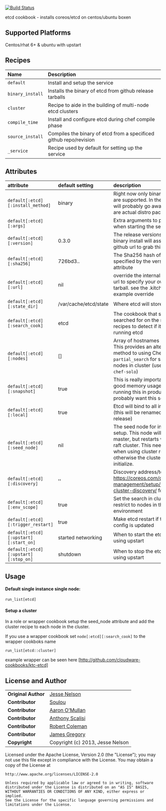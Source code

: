 [![Build Status](https://travis-ci.org/spheromak/etcd-cookbook.png)](https://travis-ci.org/spheromak/etcd-cookbook)

etcd cookbook - installs coreos/etcd on centos/ubuntu boxen

## Supported Platforms
Centos/rhat 6+ & ubuntu with upstart

## Recipes
| Name | Description |
|:-----|:------------|
| `default` | Install and setup the service
| `binary_install` | Installs the binary of etcd from github release tarballs
| `cluster` | Recipe to aide in the building of multi-node etcd clusters
| `compile_time` | Install and configure etcd during chef compile phase
| `source_install` | Compiles the binary of etcd from a specificed github repo/revision
| `_service` | Recipe used by default for setting up the service

## Attributes

| attribute | default setting | description |
|:---------------------------------|:---------------|:-----------------------------------------|
|`default[:etcd][:install_method]`| binary | Right now only binary and source are supported. In the future this will probably go away as there are actual distro packages |
|`default[:etcd][:args]`| | Extra arguments to pass to etcd when starting the service. |
|`default[:etcd][:version]` | 0.3.0 | The release versions to install. binary install will assemble a github url to grab this version |
|`default[:etcd][:sha256]` | 726bd3.. | The Sha256 hash of the tarball specified by the version or URL attribute|
|`default[:etcd][:url]` | nil |override the internal generated url to specify your own binary tarball. see the .kitchen.yml for example override |
|`default[:etcd][:state_dir]` | /var/cache/etcd/state | Where etcd will store its state |
|`default[:etcd][:search_cook]`| etcd | The cookbook that should be searched for on the nodes recipes to detect if it is also running etcd |
|`default[:etcd][:nodes]`| [] | Array of hostnames in cluster. This provides an alternative method to using Chef's `partial_search` for specifying nodes in cluster (useful if using `chef-solo`)  |
|`default[:etcd][:snapshot]`| true | This is really important to get good memory usage. If you're running this in product, you probably want this set to `true` |
|`default[:etcd][:local]`| true | Etcd will bind to all interfaces (this will be renamed in a future release) |
|`default[:etcd][:seed_node]` | nil | The seed node for initial cluster setup. This node will start as the master, but restarts will rejoin the raft cluster. This needs to be set when using cluster recipe otherwise the cluster will not initialize.|
|`default[:etcd][:discovery]` | '' | Discovery address/token see: https://coreos.com/docs/cluster-management/setup/etcd-cluster-discovery/ for more info
|`default[:etcd][:env_scope]` | true | Set the search in cluster recipe to restrict to nodes in the same environment
|`default[:etcd][:trigger_restart]` | true | Make etcd restart if the init config is updated
|`default[:etcd][:upstart][:start_on]` | started networking | When to start the etcd service using upstart
|`default[:etcd][:upstart][:stop_on]` | shutdown | When to stop the etcd service using upstart

## Usage


#### Default single instance single node:
````
run_list[etcd]
````

#### Setup a cluster
In a role or wrapper cookbook setup the seed_node attribute and add the cluster recipe to each node in the cluster.

If you use a wrapper cookbook set `node[:etcd][:search_cook]` to the wrapper cookboks name
````
run_list[etcd::cluster]
````

example wrapper can be seen here [http://github.com/cloudware-cookbooks/ktc-etcd]

## License and Author

|                      |                                                |
|:---------------------|:-----------------------------------------------|
| **Original Author**  | [Jesse Nelson]( https://github.com/spheromak)  |
| **Contributor**      | [Soulou](https://github.com/Soulou)    |
| **Contributor**      | [Aaron O'Mullan](https://github.com/AaronO)    |
| **Contributor**      | [Anthony Scalisi](https://github.com/scalp42)  |
| **Contributor**      | [Robert Coleman](https://github.com/rjocoleman)|
| **Contributor**      | [James Gregory](https://github.com/jagregory)  |
| **Copyright**        | Copyright (c) 2013, Jesse Nelson               |

Licensed under the Apache License, Version 2.0 (the "License");
you may not use this file except in compliance with the License.
You may obtain a copy of the License at

    http://www.apache.org/licenses/LICENSE-2.0

    Unless required by applicable law or agreed to in writing, software
    distributed under the License is distributed on an "AS IS" BASIS,
    WITHOUT WARRANTIES OR CONDITIONS OF ANY KIND, either express or implied.
    See the License for the specific language governing permissions and
    limitations under the License.
